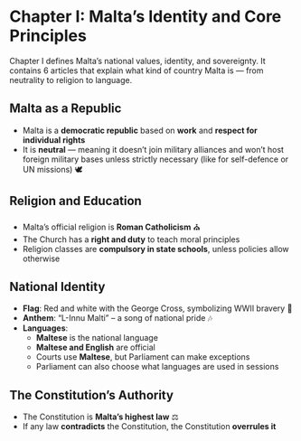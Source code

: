 # Chapter I: Malta’s Identity and Core Principles

Chapter I defines Malta’s national values, identity, and sovereignty. It contains 6 articles that explain what kind of country Malta is — from neutrality to religion to language.

## Malta as a Republic

- Malta is a **democratic republic** based on **work** and **respect for individual rights**
- It is **neutral** — meaning it doesn’t join military alliances and won’t host foreign military bases unless strictly necessary (like for self-defence or UN missions) 🕊️

## Religion and Education

- Malta’s official religion is **Roman Catholicism** ⛪
- The Church has a **right and duty** to teach moral principles
- Religion classes are **compulsory in state schools**, unless policies allow otherwise

## National Identity

- **Flag**: Red and white with the George Cross, symbolizing WWII bravery 🚩
- **Anthem**: “L-Innu Malti” – a song of national pride 🎶
- **Languages**:
  - **Maltese** is the national language
  - **Maltese and English** are official
  - Courts use **Maltese**, but Parliament can make exceptions
  - Parliament can also choose what languages are used in sessions

## The Constitution’s Authority

- The Constitution is **Malta’s highest law** ⚖️
- If any law **contradicts** the Constitution, the Constitution **overrules it**

